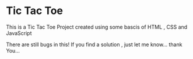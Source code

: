 # Tic Tac Toe
This is a Tic Tac Toe Project
created using some bascis of HTML ,
CSS and JavaScript

There are still bugs in this!
If you find a solution , just let me know...
thank You...
